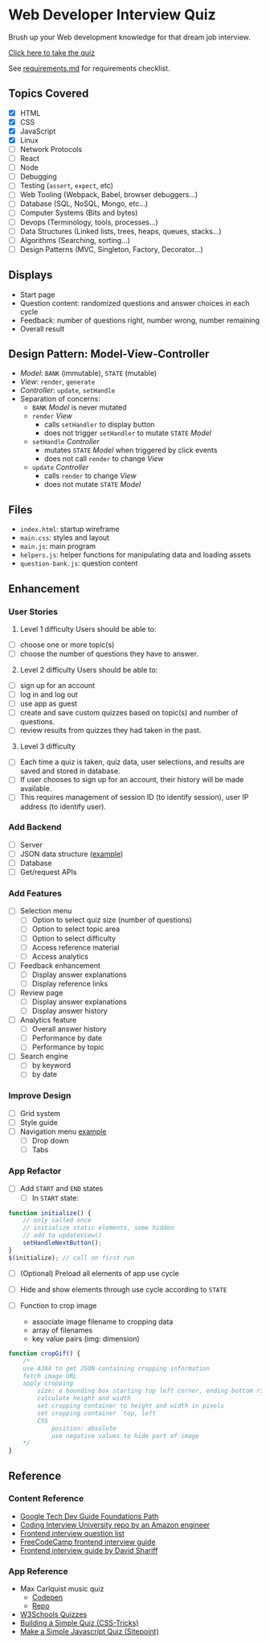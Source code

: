 # Web Developer Interview Quiz

Brush up your Web development knowledge for that dream job interview.

[Click here to take the quiz](https://elainechan.github.io/webdev/quiz/index.html)

See [requirements.md](./requirements.md) for requirements checklist.

## Topics Covered
* [x] HTML
* [x] CSS
* [x] JavaScript
* [x] Linux
* [ ] Network Protocols
* [ ] React
* [ ] Node
* [ ] Debugging
* [ ] Testing (`assert`, `expect`, etc)
* [ ] Web Tooling (Webpack, Babel, browser debuggers...)
* [ ] Database (SQL, NoSQL, Mongo, etc...)
* [ ] Computer Systems (Bits and bytes)
* [ ] Devops (Terminology, tools, processes...)
* [ ] Data Structures (Linked lists, trees, heaps, queues, stacks...)
* [ ] Algorithms (Searching, sorting...)
* [ ] Design Patterns (MVC, Singleton, Factory, Decorator...)

## Displays
* Start page
* Question content: randomized questions and answer choices in each cycle
* Feedback: number of questions right, number wrong, number remaining
* Overall result

## Design Pattern: Model-View-Controller
* _Model_: `BANK` (immutable), `STATE` (mutable)
* _View_: `render`, `generate`
* _Controller_: `update`, `setHandle`
* Separation of concerns:
    * `BANK` _Model_ is never mutated
    * `render` _View_
        * calls `setHandler` to display button
        * does not trigger `setHandler` to mutate `STATE` _Model_
    * `setHandle` _Controller_ 
        * mutates `STATE` _Model_ when triggered by click events
        * does not call `render` to change _View_
    * `update` _Controller_ 
        * calls `render` to change _View_
        * does not mutate `STATE` _Model_

## Files
* `index.html`: startup wireframe
* `main.css`: styles and layout
* `main.js`: main program
* `helpers.js`: helper functions for manipulating data and loading assets
* `question-bank.js`: question content

## Enhancement

### User Stories
1. Level 1 difficulty 
Users should be able to:
- [ ] choose one or more topic(s)
- [ ] choose the number of questions they have to answer.

2. Level 2 difficulty
Users should be able to:
- [ ] sign up for an account
- [ ] log in and log out
- [ ] use app as guest
- [ ] create and save custom quizzes based on topic(s) and number of questions.
- [ ] review results from quizzes they had taken in the past. 

3. Level 3 difficulty
- [ ] Each time a quiz is taken, quiz data, user selections, and results are saved and stored in database.
- [ ] If user chooses to sign up for an account, their history will be made available.
- [ ] This requires management of session ID (to identify session), user IP address (to identify user).

### Add Backend
* [ ] Server
* [ ] JSON data structure ([example](./questions.json))
* [ ] Database
* [ ] Get/request APIs

### Add Features
* [ ] Selection menu
    * [ ] Option to select quiz size (number of questions)
    * [ ] Option to select topic area
    * [ ] Option to select difficulty
    * [ ] Access reference material
    * [ ] Access analytics
* [ ] Feedback enhancement
    * [ ] Display answer explanations
    * [ ] Display reference links
* [ ] Review page
    * [ ] Display answer explanations
    * [ ] Display answer history
* [ ] Analytics feature
    * [ ] Overall answer history
    * [ ] Performance by date
    * [ ] Performance by topic
* [ ] Search engine
    * [ ] by keyword
    * [ ] by date

### Improve Design
* [ ] Grid system
* [ ] Style guide
* [ ] Navigation menu [example](https://codepen.io/philhoyt/pen/ujHzd)
    * [ ] Drop down
    * [ ] Tabs

### App Refactor
* [ ] Add `START` and `END` states
    * [ ] In `START` state:
```javascript
function initialize() {
    // only called once
    // initialize static elements, some hidden
    // add to updateView()
    setHandleNextButton();
}
$(initialize); // call on first run
```

 * [ ] (Optional) Preload all elements of app use cycle
 * [ ] Hide and show elements through use cycle according to `STATE`

* [ ] Function to crop image
    * associate image filename to cropping data
    * array of filenames
    * key value pairs (img: dimension)
```javascript
function cropGif() {
    /*
    use AJAX to get JSON containing cropping information
    fetch image URL
    apply cropping
        size: a bounding box starting top left corner, ending bottom right corner
        calculate height and width
        set cropping container to height and width in pixels
        set cropping container `top, left`
        CSS
            position: absolute
            use negative values to hide part of image
    */
}
```

## Reference
### Content Reference
* [Google Tech Dev Guide Foundations Path](https://techdevguide.withgoogle.com/paths/foundational/)
* [Coding Interview University repo by an Amazon engineer](https://github.com/jwasham/coding-interview-university)
* [Frontend interview question list](https://github.com/h5bp/Front-end-Developer-Interview-Questions)
* [FreeCodeCamp frontend interview guide](https://medium.freecodecamp.org/cracking-the-front-end-interview-9a34cd46237)
* [Frontend interview guide by David Shariff](http://davidshariff.com/blog/preparing-for-a-front-end-web-development-interview-in-2017/)

### App Reference
* Max Carlquist music quiz 
    * [Codepen](https://codepen.io/Tenkaklet/pen/QEpWPo?editors=1111)
    * [Repo](https://github.com/Tenkaklet/MusicQuiz/blob/master/index.html)
* [W3Schools Quizzes](https://www.w3schools.com/quiztest/quiztest.asp?Qtest=HTML)
* [Building a Simple Quiz (CSS-Tricks)](https://css-tricks.com/building-a-simple-quiz/)
* [Make a Simple Javascript Quiz (Sitepoint)](https://www.sitepoint.com/simple-javascript-quiz/)
